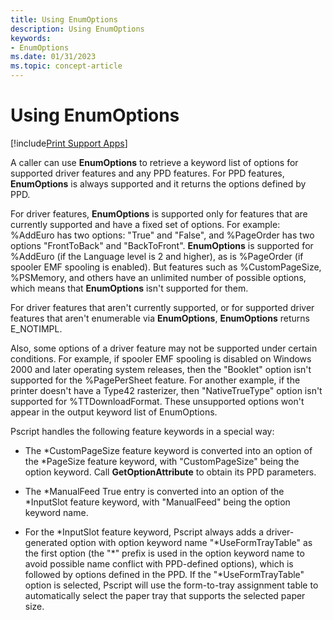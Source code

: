 ```yaml
---
title: Using EnumOptions
description: Using EnumOptions
keywords:
- EnumOptions
ms.date: 01/31/2023
ms.topic: concept-article
---
```


# Using EnumOptions

[!include[Print Support Apps](../includes/print-support-apps.md)]

A caller can use **EnumOptions** to retrieve a keyword list of options for supported driver features and any PPD features. For PPD features, **EnumOptions** is always supported and it returns the options defined by PPD.

For driver features, **EnumOptions** is supported only for features that are currently supported and have a fixed set of options. For example: %AddEuro has two options: "True" and "False", and %PageOrder has two options "FrontToBack" and "BackToFront". **EnumOptions** is supported for %AddEuro (if the Language level is 2 and higher), as is %PageOrder (if spooler EMF spooling is enabled). But features such as %CustomPageSize, %PSMemory, and others have an unlimited number of possible options, which means that **EnumOptions** isn't supported for them.

For driver features that aren't currently supported, or for supported driver features that aren't enumerable via **EnumOptions**, **EnumOptions** returns E\_NOTIMPL.

Also, some options of a driver feature may not be supported under certain conditions. For example, if spooler EMF spooling is disabled on Windows 2000 and later operating system releases, then the "Booklet" option isn't supported for the %PagePerSheet feature. For another example, if the printer doesn't have a Type42 rasterizer, then "NativeTrueType" option isn't supported for %TTDownloadFormat. These unsupported options won't appear in the output keyword list of EnumOptions.

Pscript handles the following feature keywords in a special way:

- The \*CustomPageSize feature keyword is converted into an option of the \*PageSize feature keyword, with "CustomPageSize" being the option keyword. Call **GetOptionAttribute** to obtain its PPD parameters.

- The \*ManualFeed True entry is converted into an option of the \*InputSlot feature keyword, with "ManualFeed" being the option keyword name.

- For the \*InputSlot feature keyword, Pscript always adds a driver-generated option with option keyword name "\*UseFormTrayTable" as the first option (the "\*" prefix is used in the option keyword name to avoid possible name conflict with PPD-defined options), which is followed by options defined in the PPD. If the "\*UseFormTrayTable" option is selected, Pscript will use the form-to-tray assignment table to automatically select the paper tray that supports the selected paper size.

